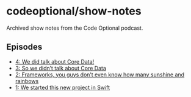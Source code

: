 # codeoptional/show-notes

Archived show notes from the Code Optional podcast.

## Episodes

- [4: We did talk about Core Data!](4.md)
- [3: So we didn’t talk about Core Data](3.md)
- [2: Frameworks, you guys don’t even know how many sunshine and rainbows](2.md)
- [1: We started this new project in Swift](1.md)

